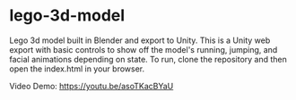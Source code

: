 # lego-3d-model
Lego 3d model built in Blender and export to Unity. This is a Unity web export with basic controls 
to show off the model's running, jumping, and facial animations depending on state. To run, clone the repository
and then open the index.html in your browser.

Video Demo: https://youtu.be/asoTKacBYaU